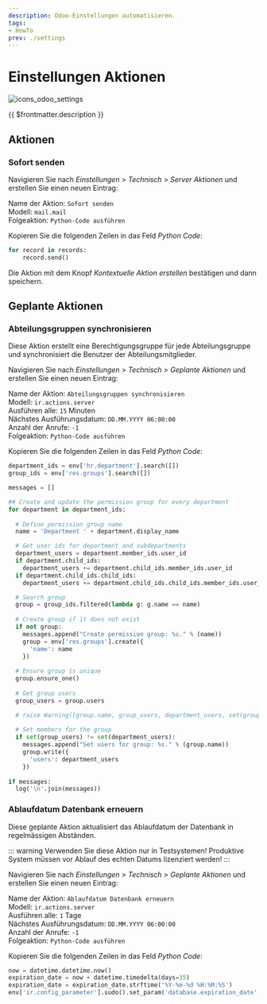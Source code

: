 ```yaml
---
description: Odoo-Einstellungen automatisieren.
tags:
- HowTo
prev: ./settings
---
```

# Einstellungen Aktionen
![icons_odoo_settings](assets/icons_odoo_settings.png)

{{ $frontmatter.description }}

## Aktionen

### Sofort senden

Navigieren Sie nach *Einstellungen > Technisch > Server Aktionen* und erstellen Sie einen neuen Eintrag:

Name der Aktion: `Sofort senden`\
Modell: `mail.mail`\
Folgeaktion: `Python-Code ausführen`

Kopieren Sie die folgenden Zeilen in das Feld *Python Code*:

```python
for record in records:
	record.send()
```

Die Aktion mit dem Knopf *Kontextuelle Aktion erstellen* bestätigen und dann speichern.

## Geplante Aktionen

### Abteilungsgruppen synchronisieren

Diese Aktion erstellt eine Berechtigungsgruppe für jede Abteilungsgruppe und synchronisiert die Benutzer der Abteilungsmitglieder.

Navigieren Sie nach *Einstellungen > Technisch > Geplante Aktionen* und erstellen Sie einen neuen Eintrag:

Name der Aktion: `Abteilungsgruppen synchronisieren`\
Modell: `ir.actions.server`\
Ausführen alle: `15` Minuten\
Nächstes Ausführungsdatum: `DD.MM.YYYY 06:00:00`\
Anzahl der Anrufe: `-1`\
Folgeaktion: `Python-Code ausführen`

Kopieren Sie die folgenden Zeilen in das Feld *Python Code*:

```python
department_ids = env['hr.department'].search([])
group_ids = env['res.groups'].search([])

messages = []

## Create and update the permission group for every department
for department in department_ids:
  
  # Define permission group name
  name = 'Department ' + department.display_name

  # Get user ids for department and subdepartments
  department_users = department.member_ids.user_id
  if department.child_ids:
    department_users += department.child_ids.member_ids.user_id
  if department.child_ids.child_ids:
    department_users += department.child_ids.child_ids.member_ids.user_id

  # Search group
  group = group_ids.filtered(lambda g: g.name == name)
  
  # Create group if it does not exist
  if not group:
    messages.append("Create permission group: %s." % (name))
    group = env['res.groups'].create({
      'name': name
    })
    
  # Ensure group is unique
  group.ensure_one()
    
  # Get group users
  group_users = group.users

  # raise Warning([group.name, group_users, department_users, set(group_users) == set(department_users)])
    
  # Set members for the group
  if set(group_users) != set(department_users):
    messages.append("Set users for group: %s." % (group.name))
    group.write({
      'users': department_users
    })
    
if messages:
  log('\n'.join(messages))
```

### Ablaufdatum Datenbank erneuern

Diese geplante Aktion aktualisiert das Ablaufdatum der Datenbank in regelmässigen Abständen.

::: warning
Verwenden Sie diese Aktion nur in Testsystemen! Produktive System müssen vor Ablauf des echten Datums lizenziert werden!
:::

Navigieren Sie nach *Einstellungen > Technisch > Geplante Aktionen* und erstellen Sie einen neuen Eintrag:

Name der Aktion: `Ablaufdatum Datenbank erneuern`\
Modell: `ir.actions.server`\
Ausführen alle: `1` Tage\
Nächstes Ausführungsdatum: `DD.MM.YYYY 06:00:00`\
Anzahl der Anrufe: `-1`\
Folgeaktion: `Python-Code ausführen`

Kopieren Sie die folgenden Zeilen in das Feld *Python Code*:

```python
now = datetime.datetime.now()
expiration_date = now + datetime.timedelta(days=35)
expiration_date = expiration_date.strftime('%Y-%m-%d %H:%M:%S')
env['ir.config_parameter'].sudo().set_param('database.expiration_date', expiration_date)
```
